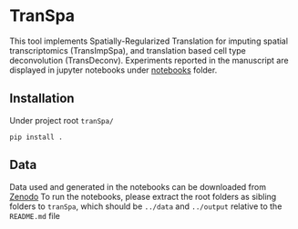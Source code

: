 # TranSpa
This tool implements Spatially-Regularized Translation for imputing spatial transcriptomics (TransImpSpa), and translation based cell type deconvolution (TransDeconv). Experiments reported in the manuscript are displayed in jupyter notebooks under [notebooks](https://github.com/qiaochen/tranSpa/tree/analysis/notebooks) folder.


## Installation
Under project root `tranSpa/`

```
pip install .
```

## Data
Data used and generated in the notebooks can be downloaded from [Zenodo](https://zenodo.org/record/7556184#.Y8tfmXZBxD8)
To run the notebooks, please extract the root folders as sibling folders to `tranSpa`, which should be `../data` and `../output` relative to the `README.md` file




